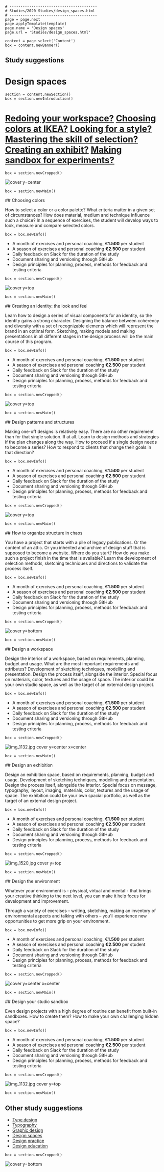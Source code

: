 
~~~
# ----------------------------------------
# Studies/2020 Studies/design_spaces.html
# ----------------------------------------
page = page.next
page.applyTemplate(template)  
page.name = 'Design spaces'
page.url = 'Studies/design_spaces.html'

content = page.select('Content')
box = content.newBanner()
~~~
## Study suggestions
# Design spaces 

~~~
section = content.newSection()
box = section.newIntroduction()
~~~

# [Redoing your workspace?](studies-design_spaces.html#design-a-workspace) [Choosing colors at IKEA?](studies-design_spaces.html#choosing-colors) [Looking for a style?](studies-design_spaces.html#creating-an-identity) [Mastering the skill of selection?](studies-design_spaces.html#how-to-organize-structure-in-chaos) [Creating an exhibit?](studies-design_spaces.html#design-an-exhibition) [Making sandbox for experiments?](studies-design_spaces.html#design-your-studio-sandbox)

~~~
box = section.newCropped()
~~~

![cover y=center](images/bk-environmental-design.png)

~~~
box = section.newMain()
~~~
<a name="choosing-colors"/>
## Choosing colors

How to select a color or a color palette? What criteria matter in a given set of circumstances? How does material, medium and technique influence such a choice?
In a sequence of exercises, the student will develop ways to look, measure and compare selected colors. 

~~~
box = box.newInfo()
~~~

* A month of exercises and personal coaching, **€1.500** per student
* A season of exercises and personal coaching **€2.500** per student
* Daily feedback on Slack for the duration of the study
* Document sharing and versioning through GitHub
* Design principles for planning, process, methods for feedback and testing criteria 

~~~
box = section.newCropped()
~~~

![cover y=top](images/img_8940.jpg)

~~~
box = section.newMain()
~~~
<a name="creating-an-identity"/>
## Creating an identity: the look and feel

Learn how to design a series of visual components for an identity, so the identity gains a strong character. Designing the balance between coherency and diversity with a set of recognizable elements which will represent the brand in an optimal form. 
Sketching, making models and making presentations in all different stages in the design process will be the main course of this program.

~~~
box = box.newInfo()
~~~

* A month of exercises and personal coaching, **€1.500** per student
* A season of exercises and personal coaching **€2.500** per student
* Daily feedback on Slack for the duration of the study
* Document sharing and versioning through GitHub
* Design principles for planning, process, methods for feedback and testing criteria 

~~~
box = section.newCropped()
~~~

![cover y=top](images/img_8690.jpg)

~~~
box = section.newMain()
~~~
<a name="design-patterns-and-structures"/>
## Design patterns and structures

Making one-off designs is relatively easy. There are no other requirement than for that single solution. If at all. Learn to design methods and strategies if the plan changes along the way. How to proceed if a single design needs to become a series? How to respond to clients that change their goals in that direction?

~~~
box = box.newInfo()
~~~

* A month of exercises and personal coaching, **€1.500** per student
* A season of exercises and personal coaching **€2.500** per student
* Daily feedback on Slack for the duration of the study
* Document sharing and versioning through GitHub
* Design principles for planning, process, methods for feedback and testing criteria 

~~~
box = section.newCropped()
~~~

![cover y=top](images/img_9439.jpg)

~~~
box = section.newMain()
~~~
<a name="how-to-organize-structure-in-chaos"/>
## How to organize structure in chaos

You have a project that starts with a pile of legacy publications. Or the content of an attic. Or you inherited and archive of design stuff that is supposed to become a website. Where do you start? How do you make such a project finish in the time that is available? Learn the development of selection methods, sketching techniques and directions to validate the process itself. 

~~~
box = box.newInfo()
~~~
* A month of exercises and personal coaching, **€1.500** per student
* A season of exercises and personal coaching **€2.500** per student
* Daily feedback on Slack for the duration of the study
* Document sharing and versioning through GitHub
* Design principles for planning, process, methods for feedback and testing criteria 

~~~
box = section.newCropped()
~~~

![cover y=bottom](images/img_2831.jpg)

~~~
box = section.newMain()
~~~
<a name="design-a-workspace"/>
## Design a workspace 

Design the interior of a workspace, based on requirements, planning, budget and usage. What are the most important requirements and attributes? Development of sketching techniques, modelling and presentation. Design the process itself, alongside the interior. Special focus on materials, color, textures and the usage of space. The interior could be your own studio space, as well as the target of an external design project.

~~~
box = box.newInfo()
~~~

* A month of exercises and personal coaching, **€1.500** per student
* A season of exercises and personal coaching **€2.500** per student
* Daily feedback on Slack for the duration of the study
* Document sharing and versioning through GitHub
* Design principles for planning, process, methods for feedback and testing criteria 

~~~
box = section.newCropped()
~~~

![img_1132.jpg cover y=center x=center](images/img_8963.jpg)

~~~
box = section.newMain()
~~~
<a name="design-an-exhibition"/>
## Design an exhibition

Design an exhibition space, based on requirements, planning, budget and usage. Development of sketching techniques, modelling and presentation. Design the process itself, alongside the interior. Special focus on message, typography, layout, imaging, materials, color, textures and the usage of space. The exhibition could be your own spacial portfolio, as well as the target of an external design project.

~~~
box = box.newInfo()
~~~

* A month of exercises and personal coaching, **€1.500** per student
* A season of exercises and personal coaching **€2.500** per student
* Daily feedback on Slack for the duration of the study
* Document sharing and versioning through GitHub
* Design principles for planning, process, methods for feedback and testing criteria 

~~~
box = section.newCropped()
~~~

![img_1520.jpg cover y=top](images/img_1520.jpg)

~~~
box = section.newMain()
~~~
<a name="design-the-environment"/>
## Design the environment

Whatever your environment is - physical, virtual and mental - that brings your creative thinking to the next level, you can make it help focus for development and improvement.

Through a variety of exercises – writing, sketching, making an inventory of environmental aspects and talking with others – you'll experience new opportunities to get more grip on your environment.  

~~~
box = box.newInfo()
~~~

* A month of exercises and personal coaching, **€1.500** per student
* A season of exercises and personal coaching **€2.500** per student
* Daily feedback on Slack for the duration of the study
* Document sharing and versioning through GitHub
* Design principles for planning, process, methods for feedback and testing criteria 

~~~
box = section.newCropped()
~~~

![cover y=center x=center](images/img_e8927.jpg)

~~~
box = section.newMain()
~~~
<a name="design-your-studio-sandbox"/>
## Design your studio sandbox

Even design projects with a high degree of routine can benefit from built-in sandboxes. How to create them? How to make your own challenging hidden space?

~~~
box = box.newInfo()
~~~
* A month of exercises and personal coaching, **€1.500** per student
* A season of exercises and personal coaching **€2.500** per student
* Daily feedback on Slack for the duration of the study
* Document sharing and versioning through GitHub
* Design principles for planning, process, methods for feedback and testing criteria 

~~~
box = section.newCropped()
~~~

![img_1132.jpg cover y=top](images/img_1132.jpg)

~~~
box = section.newMain()
~~~

## Other study suggestions

* [Type design](studies-type_design.html)
* [Typography](studies-typography.html)
* [Graphic design](studies-graphic_design.html)
* [Design spaces](studies-design_spaces.html)
* [Design practice](studies-design_practice.html)
* [Design education](studies-design_education.html)

~~~
box = section.newCropped()
~~~

![cover y=bottom](images/BK-Environmental-Design.png)

